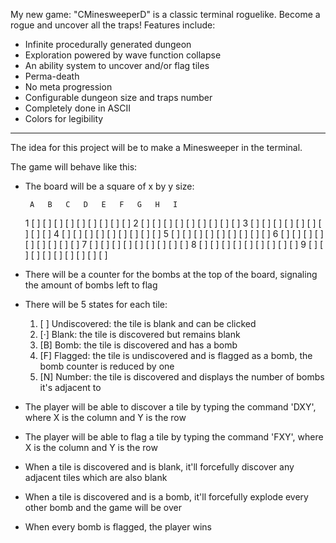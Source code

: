 My new game: "CMinesweeperD" is a classic terminal roguelike. Become a rogue and uncover all the traps!
Features include:
- Infinite procedurally generated dungeon
- Exploration powered by wave function collapse
- An ability system to uncover and/or flag tiles
- Perma-death
- No meta progression
- Configurable dungeon size and traps number
- Completely done in ASCII
- Colors for legibility

---

The idea for this project will be to make a Minesweeper in the terminal.

The game will behave like this:

- The board will be a square of x by y size:

       A   B   C   D   E   F   G   H   I
    1 [ ] [ ] [ ] [ ] [ ] [ ] [ ] [ ] [ ]
    2 [ ] [ ] [ ] [ ] [ ] [ ] [ ] [ ] [ ]
    3 [ ] [ ] [ ] [ ] [ ] [ ] [ ] [ ] [ ]
    4 [ ] [ ] [ ] [ ] [ ] [ ] [ ] [ ] [ ]
    5 [ ] [ ] [ ] [ ] [ ] [ ] [ ] [ ] [ ]
    6 [ ] [ ] [ ] [ ] [ ] [ ] [ ] [ ] [ ]
    7 [ ] [ ] [ ] [ ] [ ] [ ] [ ] [ ] [ ]
    8 [ ] [ ] [ ] [ ] [ ] [ ] [ ] [ ] [ ]
    9 [ ] [ ] [ ] [ ] [ ] [ ] [ ] [ ] [ ]

- There will be a counter for the bombs at the top of the board, signaling the amount of bombs left to flag

- There will be 5 states for each tile:

    1. [ ] Undiscovered: the tile is blank and can be clicked
    2. [·] Blank: the tile is discovered but remains blank
    3. [B] Bomb: the tile is discovered and has a bomb
    4. [F] Flagged: the tile is undiscovered and is flagged as a bomb, the bomb counter is reduced by one
    5. [N] Number: the tile is discovered and displays the number of bombs it's adjacent to

- The player will be able to discover a tile by typing the command 'DXY', where X is the column and Y is the row
- The player will be able to flag a tile by typing the command 'FXY', where X is the column and Y is the row

- When a tile is discovered and is blank, it'll forcefully discover any adjacent tiles which are also blank
- When a tile is discovered and is a bomb, it'll forcefully explode every other bomb and the game will be over

- When every bomb is flagged, the player wins